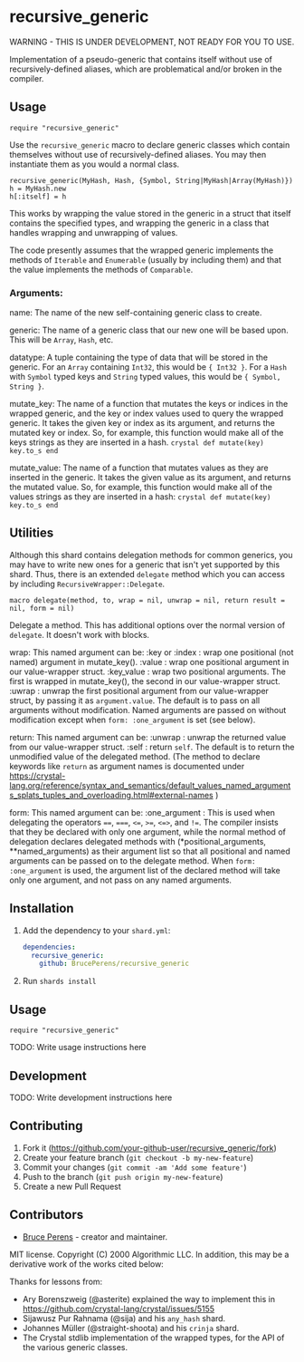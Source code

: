 # recursive_generic

WARNING - THIS IS UNDER DEVELOPMENT, NOT READY FOR YOU TO USE.

Implementation of a pseudo-generic that contains itself without use of
recursively-defined aliases, which are problematical and/or broken
in the compiler.

## Usage

`require "recursive_generic"`

Use the `recursive_generic` macro to declare generic classes which contain
themselves without use of recursively-defined aliases. You may then
instantiate them as you would a normal class.
```crystal
recursive_generic(MyHash, Hash, {Symbol, String|MyHash|Array(MyHash)})
h = MyHash.new
h[:itself] = h
```

This works by wrapping the value stored in the generic in a struct that itself
contains the specified types, and wrapping the generic in a class that handles
wrapping and unwrapping of values.

The code presently assumes that the wrapped generic implements the methods of
`Iterable` and `Enumerable` (usually by including them) and that the value
implements the methods of `Comparable`.

### Arguments:

name: The name of the new self-containing generic class to create.

generic: The name of a generic class that our new one will be based upon.
  This will be `Array`, `Hash`, etc.

datatype: A tuple containing the type of data that will be stored in the
  generic. For an `Array` containing `Int32`, this would be `{ Int32 }`. For
  a `Hash` with `Symbol` typed keys and `String` typed values, this would be
  `{ Symbol, String }`.

mutate_key: The name of a function that mutates the keys or indices
           in the wrapped generic, and the key or index values used
           to query the wrapped generic. It takes the given key or index as
           its argument, and returns the mutated key or index. So, for
           example, this function would make all of the keys strings as
           they are inserted in a hash.
           ```crystal
           def mutate(key)
             key.to_s
           end
           ```

mutate_value: The name of a function that mutates values as they are
           inserted in the generic. It takes the given value as
           its argument, and returns the mutated value. So, for example,
           this function would make all of the values strings as they
           are inserted in a hash:
           ```crystal
           def mutate(key)
             key.to_s
           end
           ```

## Utilities

Although this shard contains delegation methods for common generics, you may
have to write new ones for a generic that isn't yet supported by this shard.
Thus, there is an extended `delegate` method which you can access by
including `RecursiveWrapper::Delegate`.

```
macro delegate(method, to, wrap = nil, unwrap = nil, return result = nil, form = nil)
```

Delegate a method. This has additional options over the normal version
of `delegate`. It doesn't work with blocks.

wrap: This named argument can be:
  :key or :index : wrap one positional (not named) argument in mutate_key().
  :value : wrap one positional argument in our value-wrapper struct.
  :key_value : wrap two positional arguments. The first is wrapped in
    mutate_key(), the second in our value-wrapper struct.
  :uwrap : unwrap the first positional argument from our value-wrapper
    struct, by passing it as `argument.value`.
  The default is to pass on all arguments without modification.
  Named arguments are passed on without modification except when
  `form: :one_argument` is set (see below).

return: This named argument can be:
  :unwrap : unwrap the returned value from our value-wrapper struct.
  :self :   return `self`.
  The default is to return the unmodified value of the delegated method.
  (The method to declare keywords like `return` as argument names is
  documented under
  https://crystal-lang.org/reference/syntax_and_semantics/default_values_named_arguments_splats_tuples_and_overloading.html#external-names )

form: This named argument can be:
  :one_argument : This is used when delegating the 
    operators `==`, `===`, `<=`, `>=`, `<=>`, and `!=`. The compiler
    insists that they be declared with only one argument, while the
    normal method of delegation declares delegated methods with
    (*positional_arguments, **named_arguments) as their argument list
    so that all positional and named arguments can be passed on to the
    delegate method. When `form: :one_argument` is used, the argument
    list of the declared method will take only one argument, and not
    pass on any named arguments.

## Installation

1. Add the dependency to your `shard.yml`:

   ```yaml
   dependencies:
     recursive_generic:
       github: BrucePerens/recursive_generic
   ```

2. Run `shards install`

## Usage

```crystal
require "recursive_generic"
```

TODO: Write usage instructions here

## Development

TODO: Write development instructions here

## Contributing

1. Fork it (<https://github.com/your-github-user/recursive_generic/fork>)
2. Create your feature branch (`git checkout -b my-new-feature`)
3. Commit your changes (`git commit -am 'Add some feature'`)
4. Push to the branch (`git push origin my-new-feature`)
5. Create a new Pull Request

## Contributors

- [Bruce Perens](https://github.com/BrucePerens) - creator and maintainer.

MIT license. Copyright (C) 2000 Algorithmic LLC. In addition, this may
be a derivative work of the works cited below:

Thanks for lessons from:
* Ary Borenszweig (@asterite) explained the way to implement this
  in https://github.com/crystal-lang/crystal/issues/5155
* Sijawusz Pur Rahnama (@sija) and his `any_hash` shard.
* Johannes Müller (@straight-shoota) and his `crinja` shard.
* The Crystal stdlib implementation of the wrapped types, for the API
  of the various generic classes.

